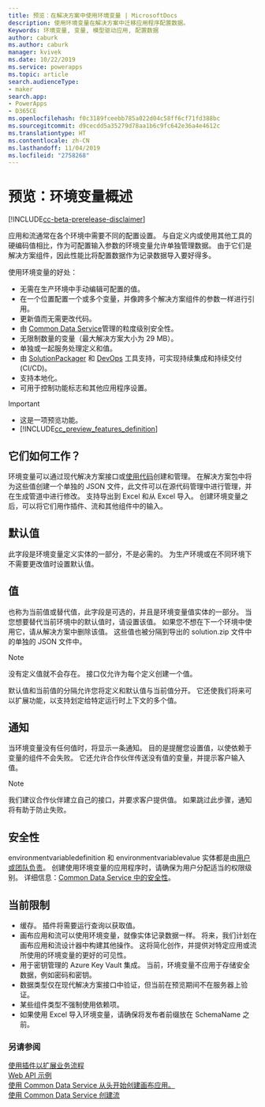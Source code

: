 ```yaml
---
title: 预览：在解决方案中使用环境变量 | MicrosoftDocs
description: 使用环境变量在解决方案中迁移应用程序配置数据。
Keywords: 环境变量, 变量, 模型驱动应用, 配置数据
author: caburk
ms.author: caburk
manager: kvivek
ms.date: 10/22/2019
ms.service: powerapps
ms.topic: article
search.audienceType:
- maker
search.app:
- PowerApps
- D365CE
ms.openlocfilehash: f0c3189fceebb785a022d04c58ff6cf71fd388bc
ms.sourcegitcommit: d9cecdd5a35279d78aa1b6c9fc642e36a4e4612c
ms.translationtype: HT
ms.contentlocale: zh-CN
ms.lasthandoff: 11/04/2019
ms.locfileid: "2758268"
---
```

# <a name="preview-environment-variables-overview"></a>预览：环境变量概述 

[!INCLUDE[cc-beta-prerelease-disclaimer](../../includes/cc-beta-prerelease-disclaimer.md)]

应用和流通常在各个环境中需要不同的配置设置。 与自定义内或使用其他工具的硬编码值相比，作为可配置输入参数的环境变量允许单独管理数据。 由于它们是解决方案组件，因此性能比将配置数据作为记录数据导入要好得多。

使用环境变量的好处：
- 无需在生产环境中手动编辑可配置的值。
- 在一个位置配置一个或多个变量，并像跨多个解决方案组件的参数一样进行引用。
- 更新值而无需更改代码。
- 由 [Common Data Service](https://docs.microsoft.com/powerapps/maker/common-data-service/data-platform-intro)管理的粒度级别安全性。
- 无限制数量的变量（最大解决方案大小为 29 MB）。
- 单独或一起服务处理定义和值。
- 由 [SolutionPackager](/powerapps/developer/common-data-service/compress-extract-solution-file-solutionpackager) 和 [DevOps](/powerapps/developer/common-data-service/build-tools-overview) 工具支持，可实现持续集成和持续交付 (CI/CD)。
- 支持本地化。
- 可用于控制功能标志和其他应用程序设置。

> [!IMPORTANT]
> - 这是一项预览功能。
> - [!INCLUDE[cc_preview_features_definition](../../includes/cc-preview-features-definition.md)] 

## <a name="how-they-work"></a>它们如何工作？
环境变量可以通过现代解决方案接口或[使用代码](https://docs.microsoft.com/powerapps/developer/common-data-service/work-with-data-cds)创建和管理。 在解决方案包中将为这些值创建一个单独的 JSON 文件，此文件可以在源代码管理中进行管理，并在生成管道中进行修改。 支持导出到 Excel 和从 Excel 导入。 创建环境变量之后，可以将它们用作插件、流和其他组件中的输入。

## <a name="default-value"></a>默认值
此字段是环境变量定义实体的一部分，不是必需的。 为生产环境或在不同环境下不需要更改值时设置默认值。

## <a name="value"></a>值
也称为当前值或替代值，此字段是可选的，并且是环境变量值实体的一部分。 当您想要替代当前环境中的默认值时，请设置该值。 如果您不想在下一个环境中使用它，请从解决方案中删除该值。 这些值也被分隔到导出的 solution.zip 文件中的单独的 JSON 文件中。 

>[!NOTE]
> 没有定义值就不会存在。 接口仅允许为每个定义创建一个值。 

默认值和当前值的分隔允许您将定义和默认值与当前值分开。 它还使我们将来可以扩展功能，以支持划定给特定运行时上下文的多个值。

## <a name="notifications"></a>通知
当环境变量没有任何值时，将显示一条通知。 目的是提醒您设置值，以使依赖于变量的组件不会失败。 它还允许合作伙伴传送没有值的变量，并提示客户输入值。

>[!NOTE]
> 我们建议合作伙伴建立自己的接口，并要求客户提供值。 如果跳过此步骤，通知将有助于防止失败。 

## <a name="security"></a>安全性
environmentvariabledefinition 和 environmentvariablevalue 实体都是由[用户或团队负责](https://docs.microsoft.com/powerapps/maker/common-data-service/types-of-entities)。 创建使用环境变量的应用程序时，请确保为用户分配适当的权限级别。 详细信息：[Common Data Service 中的安全性](https://docs.microsoft.com/power-platform/admin/wp-security)。 

## <a name="current-limitations"></a>当前限制
- 缓存。 插件将需要运行查询以获取值。 
- 画布应用和流可以使用环境变量，就像实体记录数据一样。 将来，我们计划在画布应用和流设计器中构建其他操作。 这将简化创作，并提供对特定应用或流所使用的环境变量的更好的可见性。
- 用于密钥管理的 Azure Key Vault 集成。 当前，环境变量不应用于存储安全数据，例如密码和密钥。
- 数据类型仅在现代解决方案接口中验证，但当前在预览期间不在服务器上验证。 
- 某些组件类型不强制使用依赖项。
- 如果使用 Excel 导入环境变量，请确保将发布者前缀放在 SchemaName 之前。

### <a name="see-also"></a>另请参阅
[使用插件以扩展业务流程](https://docs.microsoft.com/powerapps/developer/common-data-service/plug-ins) </BR>
[Web API 示例](https://docs.microsoft.com/powerapps/developer/common-data-service/webapi/web-api-samples) </BR>
[使用 Common Data Service 从头开始创建画布应用。](https://docs.microsoft.com/powerapps/maker/canvas-apps/data-platform-create-app-scratch) </BR>
[使用 Common Data Service 创建流](https://docs.microsoft.com/flow/connection-cds)
